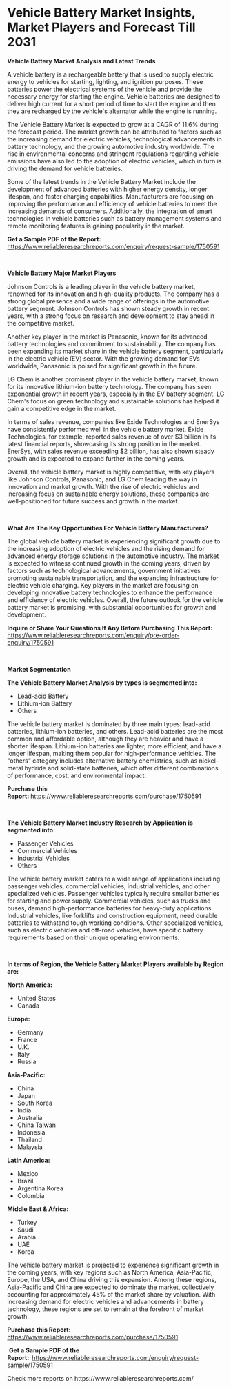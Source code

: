 <p><h1>Vehicle Battery Market Insights, Market Players and Forecast Till 2031</h1></p><p><strong>Vehicle Battery Market Analysis and Latest Trends</strong></p>
<p><p>A vehicle battery is a rechargeable battery that is used to supply electric energy to vehicles for starting, lighting, and ignition purposes. These batteries power the electrical systems of the vehicle and provide the necessary energy for starting the engine. Vehicle batteries are designed to deliver high current for a short period of time to start the engine and then they are recharged by the vehicle's alternator while the engine is running.</p><p>The Vehicle Battery Market is expected to grow at a CAGR of 11.6% during the forecast period. The market growth can be attributed to factors such as the increasing demand for electric vehicles, technological advancements in battery technology, and the growing automotive industry worldwide. The rise in environmental concerns and stringent regulations regarding vehicle emissions have also led to the adoption of electric vehicles, which in turn is driving the demand for vehicle batteries.</p><p>Some of the latest trends in the Vehicle Battery Market include the development of advanced batteries with higher energy density, longer lifespan, and faster charging capabilities. Manufacturers are focusing on improving the performance and efficiency of vehicle batteries to meet the increasing demands of consumers. Additionally, the integration of smart technologies in vehicle batteries such as battery management systems and remote monitoring features is gaining popularity in the market.</p></p>
<p><strong>Get a Sample PDF of the Report:&nbsp;</strong> <a href="https://www.reliableresearchreports.com/enquiry/request-sample/1750591">https://www.reliableresearchreports.com/enquiry/request-sample/1750591</a></p>
<p>&nbsp;</p>
<p><strong>Vehicle Battery Major Market Players</strong></p>
<p><p>Johnson Controls is a leading player in the vehicle battery market, renowned for its innovation and high-quality products. The company has a strong global presence and a wide range of offerings in the automotive battery segment. Johnson Controls has shown steady growth in recent years, with a strong focus on research and development to stay ahead in the competitive market.</p><p>Another key player in the market is Panasonic, known for its advanced battery technologies and commitment to sustainability. The company has been expanding its market share in the vehicle battery segment, particularly in the electric vehicle (EV) sector. With the growing demand for EVs worldwide, Panasonic is poised for significant growth in the future.</p><p>LG Chem is another prominent player in the vehicle battery market, known for its innovative lithium-ion battery technology. The company has seen exponential growth in recent years, especially in the EV battery segment. LG Chem's focus on green technology and sustainable solutions has helped it gain a competitive edge in the market.</p><p>In terms of sales revenue, companies like Exide Technologies and EnerSys have consistently performed well in the vehicle battery market. Exide Technologies, for example, reported sales revenue of over $3 billion in its latest financial reports, showcasing its strong position in the market. EnerSys, with sales revenue exceeding $2 billion, has also shown steady growth and is expected to expand further in the coming years.</p><p>Overall, the vehicle battery market is highly competitive, with key players like Johnson Controls, Panasonic, and LG Chem leading the way in innovation and market growth. With the rise of electric vehicles and increasing focus on sustainable energy solutions, these companies are well-positioned for future success and growth in the market.</p></p>
<p>&nbsp;</p>
<p><strong>What Are The Key Opportunities For Vehicle Battery Manufacturers?</strong></p>
<p><p>The global vehicle battery market is experiencing significant growth due to the increasing adoption of electric vehicles and the rising demand for advanced energy storage solutions in the automotive industry. The market is expected to witness continued growth in the coming years, driven by factors such as technological advancements, government initiatives promoting sustainable transportation, and the expanding infrastructure for electric vehicle charging. Key players in the market are focusing on developing innovative battery technologies to enhance the performance and efficiency of electric vehicles. Overall, the future outlook for the vehicle battery market is promising, with substantial opportunities for growth and development.</p></p>
<p><strong>Inquire or Share Your Questions If Any Before Purchasing This Report:</strong> <a href="https://www.reliableresearchreports.com/enquiry/pre-order-enquiry/1750591">https://www.reliableresearchreports.com/enquiry/pre-order-enquiry/1750591</a></p>
<p>&nbsp;</p>
<p><strong>Market Segmentation</strong></p>
<p><strong>The Vehicle Battery Market Analysis by types is segmented into:</strong></p>
<p><ul><li>Lead-acid Battery</li><li>Lithium-ion Battery</li><li>Others</li></ul></p>
<p><p>The vehicle battery market is dominated by three main types: lead-acid batteries, lithium-ion batteries, and others. Lead-acid batteries are the most common and affordable option, although they are heavier and have a shorter lifespan. Lithium-ion batteries are lighter, more efficient, and have a longer lifespan, making them popular for high-performance vehicles. The "others" category includes alternative battery chemistries, such as nickel-metal hydride and solid-state batteries, which offer different combinations of performance, cost, and environmental impact.</p></p>
<p><strong>Purchase this Report:&nbsp;</strong><a href="https://www.reliableresearchreports.com/purchase/1750591">https://www.reliableresearchreports.com/purchase/1750591</a></p>
<p>&nbsp;</p>
<p><strong>The Vehicle Battery Market Industry Research by Application is segmented into:</strong></p>
<p><ul><li>Passenger Vehicles</li><li>Commercial Vehicles</li><li>Industrial Vehicles</li><li>Others</li></ul></p>
<p><p>The vehicle battery market caters to a wide range of applications including passenger vehicles, commercial vehicles, industrial vehicles, and other specialized vehicles. Passenger vehicles typically require smaller batteries for starting and power supply. Commercial vehicles, such as trucks and buses, demand high-performance batteries for heavy-duty applications. Industrial vehicles, like forklifts and construction equipment, need durable batteries to withstand tough working conditions. Other specialized vehicles, such as electric vehicles and off-road vehicles, have specific battery requirements based on their unique operating environments.</p></p>
<p>&nbsp;</p>
<p><strong>In terms of Region, the Vehicle Battery Market Players available by Region are:</strong></p>
<p>
    <p> <strong> North America: </strong>
        <ul>
            <li>United States</li>
            <li>Canada</li>
        </ul>
        </p> 
    <p> <strong> Europe: </strong>
        <ul>
            <li>Germany</li>
            <li>France</li>
            <li>U.K.</li>
            <li>Italy</li>
            <li>Russia</li>
        </ul>
        </p> 
    <p> <strong> Asia-Pacific: </strong>
        <ul>
            <li>China</li>
            <li>Japan</li>
            <li>South Korea</li>
            <li>India</li>
            <li>Australia</li>
            <li>China Taiwan</li>
            <li>Indonesia</li>
            <li>Thailand</li>
            <li>Malaysia</li>
        </ul>
        </p> 
    <p> <strong> Latin America: </strong>
        <ul>
            <li>Mexico</li>
            <li>Brazil</li>
            <li>Argentina Korea</li>
            <li>Colombia</li>
        </ul>
        </p> 
    <p> <strong> Middle East & Africa: </strong>
        <ul>
            <li>Turkey</li>
            <li>Saudi</li>
            <li>Arabia</li>
            <li>UAE</li>
            <li>Korea</li>
        </ul>
    </p>
    </p>
<p><p>The vehicle battery market is projected to experience significant growth in the coming years, with key regions such as North America, Asia-Pacific, Europe, the USA, and China driving this expansion. Among these regions, Asia-Pacific and China are expected to dominate the market, collectively accounting for approximately 45% of the market share by valuation. With increasing demand for electric vehicles and advancements in battery technology, these regions are set to remain at the forefront of market growth.</p></p>
<p><strong>Purchase this Report: </strong><a href="https://www.reliableresearchreports.com/purchase/1750591">https://www.reliableresearchreports.com/purchase/1750591</a></p>
<p>&nbsp;<strong>Get a Sample PDF of the Report:&nbsp;&nbsp;</strong><a href="https://www.reliableresearchreports.com/enquiry/request-sample/1750591">https://www.reliableresearchreports.com/enquiry/request-sample/1750591</a></p>
<p><strong></strong></p>
<p>Check more reports on https://www.reliableresearchreports.com/</p>